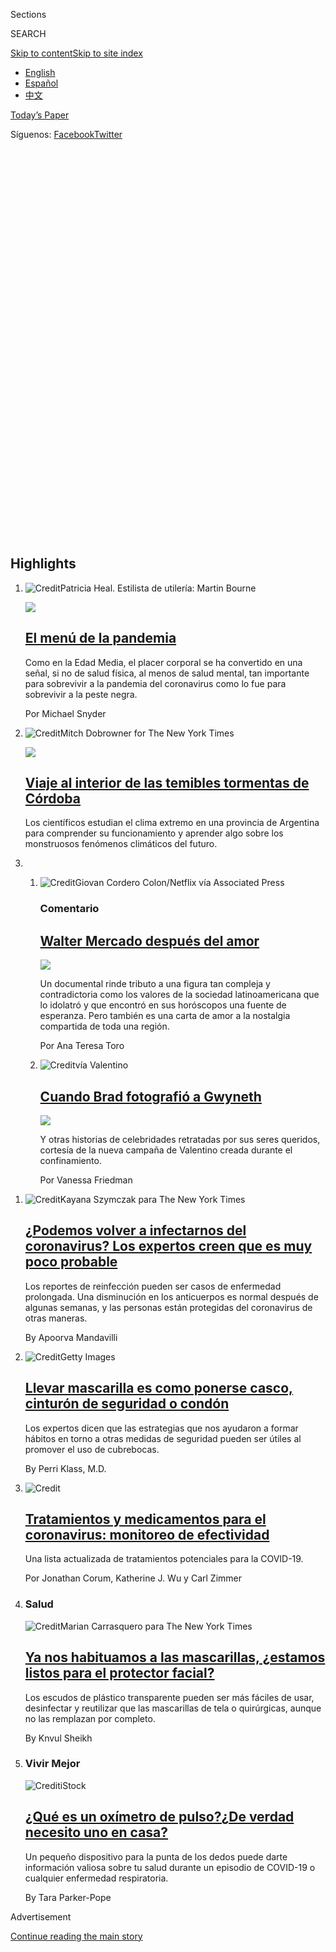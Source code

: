 <div id="app">

<div>

<div class="NYTAppHideMasthead css-1r6wvpq e1suatyy0">

<div class="section css-ui9rw0 e1suatyy2">

<div class="css-11hrj97 er09x8g0">

<div class="css-6n7j50">

</div>

<span class="css-1dv1kvn">Sections</span>

<div class="css-10488qs">

<span class="css-1dv1kvn">SEARCH</span>

</div>

[Skip to content](#site-content)[Skip to site
index](#site-index)

</div>

<div class="css-8xdxq2 e1huz5gh0">

</div>

<div class="css-8pe5zk">

  - [English](/)
  - [Español](https://www.nytimes3xbfgragh.onion/es/)
  - [中文](https://cn.nytimes3xbfgragh.onion)

</div>

</div>

<div id="masthead-bar-one" class="section hasLinks css-sxh6us e1csuq9d3">

<div class="css-4xv533 e1csuq9d0">

</div>

<div class="css-1uqjmks e1csuq9d1">

</div>

<div class="css-9e9ivx">

[](https://myaccount.nytimes3xbfgragh.onion/auth/login?response_type=cookie&client_id=vi)

</div>

<div class="css-1bvtpon e1csuq9d2">

[Today’s Paper](https://www.nytimes3xbfgragh.onion/section/todayspaper)

</div>

<div class="css-bfvq22 e1csuq9d4">

<div class="css-krcwou">

<span class="css-lmhjtr">Síguenos:
</span>[Facebook](https://www.facebookcorewwwi.onion/nytimeses/)[Twitter](https://twitter.com/nytimesES)

</div>

</div>

</div>

<div class="css-stscvm">

<div class="css-158f1cv" data-testid="masthead-desktop-logo">

</div>

</div>

<div class="css-wu78io">

</div>

<div class="css-1y7qxpi" data-aria-hidden="true" style="visibility:hidden">

<div class="css-1llhclm">

  - 
  - 
  - [World](https://www.nytimes3xbfgragh.onion/section/world)

  - [U.S.](https://www.nytimes3xbfgragh.onion/section/us)

  - [Politics](https://www.nytimes3xbfgragh.onion/section/politics)

  - [N.Y.](https://www.nytimes3xbfgragh.onion/section/nyregion)

  - [Business](https://www.nytimes3xbfgragh.onion/section/business)

  - [Opinion](https://www.nytimes3xbfgragh.onion/section/opinion)

  - [Tech](https://www.nytimes3xbfgragh.onion/section/technology)

  - [Science](https://www.nytimes3xbfgragh.onion/section/science)

  - [Health](https://www.nytimes3xbfgragh.onion/section/health)

  - [Sports](https://www.nytimes3xbfgragh.onion/section/sports)

  - [Arts](https://www.nytimes3xbfgragh.onion/section/arts)

  - [Books](https://www.nytimes3xbfgragh.onion/section/books)

  - [Style](https://www.nytimes3xbfgragh.onion/section/style)

  - [Food](https://www.nytimes3xbfgragh.onion/section/food)

  - [Travel](https://www.nytimes3xbfgragh.onion/section/travel)

  - [Magazine](https://www.nytimes3xbfgragh.onion/section/magazine)

  - [T Magazine](https://www.nytimes3xbfgragh.onion/section/t-magazine)

  - [Real
Estate](https://www.nytimes3xbfgragh.onion/section/realestate)

  - [Video](https://www.nytimes3xbfgragh.onion/video)

</div>

</div>

</div>

</div>

<div data-aria-hidden="false">

<div id="site-content" data-role="main">

<div id="collection-espanol" class="section css-oji1ln e9abtgs0">

<div class="css-pjfx7q ekkqrpp0">

<div id="collection-highlights-container" class="section css-1dhf938 e46isfb1">

<div class="css-gfgt40 ekkqrpp1">

## Highlights

1.  ![<span class="css-1nk1g0h e1oaj3zl2"><span class="css-1dv1kvn">Credit</span>Patricia
    Heal. Estilista de utilería: Martin
    Bourne</span>](https://static01.graylady3jvrrxbe.onion/images/2020/07/14/t-magazine/25tmag-plaguefood-ES-1/14tmag-plague-videoLarge.jpg)
    
    <div class="css-7l6h4f">
    
    <div class="css-1dqkjed">
    
    [![](https://static01.graylady3jvrrxbe.onion/images/2020/07/14/t-magazine/25tmag-plaguefood-ES-1/14tmag-plague-thumbStandard.jpg)](/es/2020/07/23/t-magazine/comida-pandemia.html)
    
    </div>
    
    ## [El menú de la pandemia](/es/2020/07/23/t-magazine/comida-pandemia.html)
    
    Como en la Edad Media, el placer corporal se ha convertido en una
    señal, si no de salud física, al menos de salud mental, tan
    importante para sobrevivir a la pandemia del coronavirus como lo fue
    para sobrevivir a la peste
    negra.
    
    <span class="css-me3p27"></span><span class="css-1dydysp e4e4i5l3"></span><span class="css-9voj2j">Por
    <span class="css-1baulvz last-byline" itemprop="name">Michael
    Snyder</span></span>
    
    </div>

2.  ![<span class="css-1nk1g0h e1oaj3zl2"><span class="css-1dv1kvn">Credit</span>Mitch
    Dobrowner for The New York
    Times</span>](https://static01.graylady3jvrrxbe.onion/images/2020/07/26/magazine/26mag-Relampago-Web-Image/26mag-Relampago-Web-Image-videoLarge.jpg)
    
    <div class="css-7l6h4f">
    
    <div class="css-1dqkjed">
    
    [![](https://static01.graylady3jvrrxbe.onion/images/2020/07/26/magazine/26mag-Relampago-Web-Image/26mag-Relampago-Web-Image-thumbStandard.jpg)](/es/interactive/2020/07/23/espanol/ciencia-y-tecnologia/cordoba-tormentas-argentina.html)
    
    </div>
    
    ## [Viaje al interior de las temibles tormentas de Córdoba](/es/interactive/2020/07/23/espanol/ciencia-y-tecnologia/cordoba-tormentas-argentina.html)
    
    Los científicos estudian el clima extremo en una provincia de
    Argentina para comprender su funcionamiento y aprender algo sobre
    los monstruosos fenómenos climáticos del
        futuro.
    
    <span class="css-me3p27"></span>
    
    </div>

3.  1.  ![<span class="css-1nk1g0h e1oaj3zl2"><span class="css-1dv1kvn">Credit</span>Giovan
        Cordero Colon/Netflix vía Associated
        Press</span>](https://static01.graylady3jvrrxbe.onion/images/2020/07/24/multimedia/24toro-ES/24toro-ES-videoLarge.jpg)
        
        <div class="css-7l6h4f">
        
        ### Comentario
        
        ## [Walter Mercado después del amor](/es/2020/07/24/espanol/opinion/walter-mercado-amor-netflix.html)
        
        <div class="css-ajkwsy">
        
        [![](https://static01.graylady3jvrrxbe.onion/images/2020/07/24/multimedia/24toro-ES/24toro-ES-thumbStandard.jpg)](/es/2020/07/24/espanol/opinion/walter-mercado-amor-netflix.html)
        
        </div>
        
        Un documental rinde tributo a una figura tan compleja y
        contradictoria como los valores de la sociedad latinoamericana
        que lo idolatró y que encontró en sus horóscopos una fuente de
        esperanza. Pero también es una carta de amor a la nostalgia
        compartida de toda una
        región.
        
        <span class="css-me3p27"></span><span class="css-1dydysp e4e4i5l3"></span><span class="css-9voj2j">Por
        <span class="css-1baulvz last-byline" itemprop="name">Ana Teresa
        Toro</span></span>
        
        </div>
    
    2.  ![<span class="css-1nk1g0h e1oaj3zl2"><span class="css-1dv1kvn">Credit</span>vía
        Valentino</span>](https://static01.graylady3jvrrxbe.onion/images/2020/07/23/fashion/25FashPhotos-ES-1/22FashPhotos5-videoLarge.jpg)
        
        <div class="css-7l6h4f">
        
        ## [Cuando Brad fotografió a Gwyneth](/es/2020/07/25/espanol/estilos-de-vida/gwyneth-paltrow-valentino.html)
        
        <div class="css-ajkwsy">
        
        [![](https://static01.graylady3jvrrxbe.onion/images/2020/07/23/fashion/25FashPhotos-ES-1/22FashPhotos5-thumbStandard.jpg)](/es/2020/07/25/espanol/estilos-de-vida/gwyneth-paltrow-valentino.html)
        
        </div>
        
        Y otras historias de celebridades retratadas por sus seres
        queridos, cortesía de la nueva campaña de Valentino creada
        durante el
        confinamiento.
        
        <span class="css-me3p27"></span><span class="css-1dydysp e4e4i5l3"></span><span class="css-9voj2j">Por
        <span class="css-1baulvz last-byline" itemprop="name">Vanessa
        Friedman</span></span>
        
        </div>

</div>

<div class="css-1xdhyk6 e46isfb0">

<div class="css-zk12ih ef6si7p0">

1.  ![<span class="css-1hhnwbi e1oaj3zl2"><span class="css-1dv1kvn">Credit</span>Kayana
    Szymczak para The New York
    Times</span>](https://static01.graylady3jvrrxbe.onion/images/2020/07/20/science/24virus-reinfection-ES-1/00VIRUS-REINFECTION1-videoLarge.jpg)
    
    <div class="css-10wtrbd">
    
    ## [¿Podemos volver a infectarnos del coronavirus? Los expertos creen que es muy poco probable](/es/2020/07/24/espanol/ciencia-y-tecnologia/reinfeccion-coronavirus.html)
    
    Los reportes de reinfección pueden ser casos de enfermedad
    prolongada. Una disminución en los anticuerpos es normal después de
    algunas semanas, y las personas están protegidas del coronavirus de
    otras
    maneras.
    
    <span class="css-me3p27"></span><span class="css-1dydysp e4e4i5l3"></span><span class="css-9voj2j">By
    <span class="css-1baulvz last-byline" itemprop="name">Apoorva
    Mandavilli</span></span>
    
    </div>

2.  ![<span class="css-1hhnwbi e1oaj3zl2"><span class="css-1dv1kvn">Credit</span>Getty
    Images</span>](https://static01.graylady3jvrrxbe.onion/images/2020/07/20/well/20klass-helmets/20klass-helmets-videoLarge.jpg)
    
    <div class="css-10wtrbd">
    
    ## [Llevar mascarilla es como ponerse casco, cinturón de seguridad o condón](/es/2020/07/24/espanol/mascarillas-habitos.html)
    
    Los expertos dicen que las estrategias que nos ayudaron a formar
    hábitos en torno a otras medidas de seguridad pueden ser útiles al
    promover el uso de
    cubrebocas.
    
    <span class="css-me3p27"></span><span class="css-1dydysp e4e4i5l3"></span><span class="css-9voj2j">By
    <span class="css-1baulvz last-byline" itemprop="name">Perri Klass,
    M.D.</span></span>
    
    </div>

3.  ![<span class="css-1hhnwbi e1oaj3zl2"><span class="css-1dv1kvn">Credit</span></span>](https://static01.graylady3jvrrxbe.onion/images/2020/07/16/science/coronavirus-tratamientos-curas-1594920159701/coronavirus-tratamientos-curas-1594920159701-videoLarge-v5.png)
    
    <div class="css-10wtrbd">
    
    ## [Tratamientos y medicamentos para el coronavirus: monitoreo de efectividad](/es/interactive/2020/science/coronavirus-tratamientos-curas.html)
    
    Una lista actualizada de tratamientos potenciales para la
    COVID-19.
    
    <span class="css-me3p27"></span><span class="css-1dydysp e4e4i5l3"></span><span class="css-9voj2j">Por
    <span class="css-1baulvz" itemprop="name">Jonathan Corum</span>,
    <span class="css-1baulvz" itemprop="name">Katherine J. Wu</span> y
    <span class="css-1baulvz last-byline" itemprop="name">Carl
    Zimmer</span></span>
    
    </div>

4.  ### Salud
    
    ![<span class="css-1hhnwbi e1oaj3zl2"><span class="css-1dv1kvn">Credit</span>Marian
    Carrasquero para The New York
    Times</span>](https://static01.graylady3jvrrxbe.onion/images/2020/05/26/science/28virus-faceshields-ES-01/25SCI-FACESHIELDS-videoLarge.jpg)
    
    <div class="css-10wtrbd">
    
    ## [Ya nos habituamos a las mascarillas, ¿estamos listos para el protector facial?](/es/2020/05/28/espanol/caretas-protectoras-virus.html)
    
    Los escudos de plástico transparente pueden ser más fáciles de usar,
    desinfectar y reutilizar que las mascarillas de tela o quirúrgicas,
    aunque no las remplazan por
    completo.
    
    <span class="css-me3p27"></span><span class="css-1dydysp e4e4i5l3"></span><span class="css-9voj2j">By
    <span class="css-1baulvz last-byline" itemprop="name">Knvul
    Sheikh</span></span>
    
    </div>

5.  ### Vivir Mejor
    
    ![<span class="css-1hhnwbi e1oaj3zl2"><span class="css-1dv1kvn">Credit</span>iStock</span>](https://static01.graylady3jvrrxbe.onion/images/2020/05/03/well/well-pulse-oximeter2/well-pulse-oximeter2-videoLarge.jpg)
    
    <div class="css-10wtrbd">
    
    ## [¿Qué es un oxímetro de pulso?¿De verdad necesito uno en casa?](/es/2020/04/29/espanol/estilos-de-vida/oximetro-para-que-sirve.html)
    
    Un pequeño dispositivo para la punta de los dedos puede darte
    información valiosa sobre tu salud durante un episodio de COVID-19 o
    cualquier enfermedad
    respiratoria.
    
    <span class="css-me3p27"></span><span class="css-1dydysp e4e4i5l3"></span><span class="css-9voj2j">By
    <span class="css-1baulvz last-byline" itemprop="name">Tara
    Parker-Pope</span></span>
    
    </div>

</div>

</div>

</div>

<div id="mid1-wrapper" class="css-1mn4oms eaca97t0" type="rank">

<div id="mid1-slug" class="css-1tag3rd eaca97t1">

Advertisement

</div>

[Continue reading the main
story](#after-mid1)

<div id="mid1" class="ad mid1-wrapper" style="text-align:center;height:100%;display:block">

</div>

<div id="after-mid1">

</div>

</div>

<div class="section 5-band-intl-opinion css-1lg967b ep7jkp60">

## [Opinión](/es/section/opinion)

[Más en Opinión
    »](/es/section/opinion)

1.  ![<span class="css-3d70fe e1oaj3zl2"><span class="css-1dv1kvn">Credit</span>Carlos
    Jasso/Reuters</span>](https://static01.graylady3jvrrxbe.onion/images/2020/07/23/multimedia/23Fonseca-ES/merlin_172216524_7d574f61-d31a-4822-b54a-bd624033875b-videoLarge.jpg)
    
    <div class="css-10wtrbd">
    
    ## <span class="css-1baulvz last-byline" itemprop="name">Diego Fonseca</span>
    
    ## [El factor López-Gatell](/es/2020/07/23/espanol/opinion/lopez-gatell.html)
    
    La fractura de la imagen del portavoz del combate al coronavirus de
    México no es solo producto de sus errores. Sus fallos son producto
    del modelo de gestión de un gobierno más proclive a la improvisación
    que a la
    planeación.
    
    <span class="css-me3p27"></span><span class="css-1dydysp e4e4i5l3"></span><span class="css-9voj2j">By
    <span class="css-1baulvz last-byline" itemprop="name">Diego
    Fonseca</span></span>
    
    </div>

2.  ![<span class="css-3d70fe e1oaj3zl2"><span class="css-1dv1kvn">Credit</span>Ricardo
    Moraes/Reuters</span>](https://static01.graylady3jvrrxbe.onion/images/2020/07/22/multimedia/22pires-ES-1/22pires-ES-1-videoLarge.jpg)
    
    <div class="css-10wtrbd">
    
    ## <span class="css-1baulvz last-byline" itemprop="name">Carol Pires</span>
    
    ## [Desde las favelas de Brasil: una lección de periodismo](/es/2020/07/22/espanol/opinion/periodismo-brasil-favelas.html)
    
    Los medios comunitarios brasileños debaten los temas más urgentes de
    nuestro tiempo: la pandemia y el racismo. Lo medios tradicionales
    pueden apoyarse en ellos para ampliar sus coberturas y el público
    acercarse a ellos para salir de sus
    burbujas.
    
    <span class="css-me3p27"></span><span class="css-1dydysp e4e4i5l3"></span><span class="css-9voj2j">By
    <span class="css-1baulvz last-byline" itemprop="name">Carol
    Pires</span></span>
    
    </div>

3.  ![<span class="css-3d70fe e1oaj3zl2"><span class="css-1dv1kvn">Credit</span>Ernesto
    Guzmán Jr./EPA vía
    Shutterstock</span>](https://static01.graylady3jvrrxbe.onion/images/2020/07/21/multimedia/21Alvarado-ES-1/21Alvarado-ES-1-videoLarge.jpg)
    
    <div class="css-10wtrbd">
    
    ## <span class="css-1baulvz last-byline" itemprop="name">Sinar Alvarado</span>
    
    ## [Un ejército de agresores camuflados](/es/2020/07/21/espanol/opinion/colombia-ejercito.html)
    
    Durante su largo combate contra las guerrillas en Colombia, miembros
    de las fuerzas armadas han cometido delitos diversos contra civiles.
    La violación de una menor indígena recuerda la necesidad de una
    reforma
    militar.
    
    <span class="css-me3p27"></span><span class="css-1dydysp e4e4i5l3"></span><span class="css-9voj2j">By
    <span class="css-1baulvz last-byline" itemprop="name">Sinar
    Alvarado</span></span>
    
    </div>

4.  1.  ![<span class="css-3d70fe e1oaj3zl2"><span class="css-1dv1kvn">Credit</span>Manaure
        Quintero/Reuters</span>](https://static01.graylady3jvrrxbe.onion/images/2020/07/20/multimedia/20lowenthal-smilde-ES-1/merlin_173674416_2f6b0d02-ca30-40fe-8863-d50706c59db0-videoLarge.jpg)
        
        <div class="css-10wtrbd">
        
        ## <span class="css-1baulvz" itemprop="name">Abraham F. Lowenthal</span> y <span class="css-1baulvz last-byline" itemprop="name">David Smilde</span>
        
        ## [¿Qué tiene que hacer la oposición venezolana para avanzar?](/es/2020/07/20/espanol/opinion/venezuela-oposicion-guaido-maduro.html)
        
        El sólido reconocimiento internacional de la presidencia de Juan
        Guaidó no cambia el hecho de que Nicolás Maduro controla el
        territorio, las instituciones públicas, las fuerzas de seguridad
        y los recursos. Por eso, la oposición debe hacer un esfuerzo
        realista para reformular el
        conflicto.
        
        <span class="css-me3p27"></span><span class="css-1dydysp e4e4i5l3"></span><span class="css-9voj2j">By
        <span class="css-1baulvz" itemprop="name">Abraham F.
        Lowenthal</span> y
        <span class="css-1baulvz last-byline" itemprop="name">David
        Smilde</span></span>
        
        </div>
    
    2.  ![<span class="css-3d70fe e1oaj3zl2"><span class="css-1dv1kvn">Credit</span>Noah
        Berger/Associated
        Press</span>](https://static01.graylady3jvrrxbe.onion/images/2020/07/20/opinion/22Goldberg-ES/20goldbergWeb-videoLarge.jpg)
        
        <div class="css-10wtrbd">
        
        ## <span class="css-1baulvz last-byline" itemprop="name">Michelle Goldberg</span>
        
        ## [La ocupación de Trump de las ciudades estadounidenses ha comenzado](/es/2020/07/22/espanol/opinion/portland-protestas-trump.html)
        
        Manifestantes en Portland fueron detenidos en las calles sin
        orden judicial por agentes no identificados. Y se anunció que en
        Chicago podría suceder lo mismo. ¿Ya podemos llamarlo
        fascismo?
        
        <span class="css-me3p27"></span><span class="css-1dydysp e4e4i5l3"></span><span class="css-9voj2j">By
        <span class="css-1baulvz last-byline" itemprop="name">Michelle
        Goldberg</span></span>
        
        </div>

</div>

</div>

<div class="css-7uvy9 e1o5byef0">

<div class="css-15cbhtu">

  - [Lo más reciente](#stream-panel)
  - <span class="css-6n7j50">Buscar</span>
    <div class="control">
    <div class="label-container css-1dv1kvn">
    Buscar
    </div>
    <div class="css-wm4t3d">
    **<span id="clear-search-input" class="css-1dv1kvn">Clear this text
    input</span>
    </div>
    </div>
    <span class="css-1iovbfw"></span>

<div id="stream-panel" class="section css-1tsihup e1jz0cab1">

<div class="css-13mho3u">

1.  
    
    <div class="css-1cp3ece">
    
    <div class="css-1l4spti">
    
    [](/es/2020/07/26/espanol/estilos-de-vida/citas-en-linea-amor.html)
    
    <div class="css-79elbk">
    
    ![](https://static01.graylady3jvrrxbe.onion/images/2020/07/19/fashion/19MODERN-DATINGAPP/19MODERN-DATINGAPP-thumbWide.jpg?quality=75&auto=webp&disable=upscale)
    
    </div>
    
    ### <span class="css-m70j1g">Modern Love</span>
    
    ## El desafío de trabajar en una aplicación de citas y anhelar el amor
    
    Atender las quejas de los usuarios me enseñó a enteder mejor el
    deseo universal de ser amado y a encontrar la esperanza aún después
    de experimentar el rechazo y el desamor.
    
    <div class="css-1nqbnmb ea5icrr0">
    
    Por <span class="css-1n7hynb">Loré Yessuff</span>
    
    </div>
    
    <div class="css-185051n">
    
    [Read in
    English](https://www.nytimes3xbfgragh.onion/2020/07/17/style/modern-love-feel-love-worthy-working-for-dating-app.html "Read in English")
    
    </div>
    
    </div>
    
    <div class="css-1kjito4 e1xfvim33">
    
    </div>
    
    </div>

2.  
    
    <div class="css-1cp3ece">
    
    <div class="css-1l4spti">
    
    [](/es/2020/07/24/espanol/ovnis-pentagono.html)
    
    <div class="css-79elbk">
    
    ![](https://static01.graylady3jvrrxbe.onion/images/2020/04/28/us/24dc-ufo-ES-1/28xp-UFO-thumbWide.jpg?quality=75&auto=webp&disable=upscale)
    
    </div>
    
    ## La unidad de ovnis del Pentágono sale de las sombras y publicará algunos hallazgos
    
    Durante más de una década, el programa, ahora dentro de la Oficina
    de Inteligencia Naval de Estados Unidos, ha discutido eventos
    misteriosos en sesiones informativas clasificadas.
    
    <div class="css-1nqbnmb ea5icrr0">
    
    Por <span class="css-1n7hynb">Ralph Blumenthal <span>y</span> Leslie
    Kean</span>
    
    </div>
    
    <div class="css-185051n">
    
    [Read in
    English](https://www.nytimes3xbfgragh.onion/2020/07/23/us/politics/pentagon-ufo-harry-reid-navy.html "Read in English")
    
    </div>
    
    </div>
    
    <div class="css-1kjito4 e1xfvim33">
    
    </div>
    
    </div>

3.  
    
    <div class="css-1cp3ece">
    
    <div class="css-1l4spti">
    
    [](/es/2020/07/24/espanol/estados-unidos/alexandria-ocasio-cortez-insulto.html)
    
    <div class="css-79elbk">
    
    ![](https://static01.graylady3jvrrxbe.onion/images/2020/07/23/us/politics/24AOC-ES-1/23vid-elections-AOC-vid-cover-thumbWide.jpg?quality=75&auto=webp&disable=upscale)
    
    </div>
    
    ### <span class="css-m70j1g">Estados Unidos</span>
    
    ## Alexandria Ocasio-Cortez condena la misoginia en el Congreso de Estados Unidos
    
    Después de que un legislador republicano se refirió a la congresista
    con una grosería sexista, ella acudió al pleno de la Cámara para
    denunciar el abuso que enfrentan las mujeres en el país.
    
    <div class="css-1nqbnmb ea5icrr0">
    
    Por <span class="css-1n7hynb">Luke Broadwater <span>y</span> Catie
    Edmondson</span>
    
    </div>
    
    <div class="css-185051n">
    
    [Read in
    English](https://www.nytimes3xbfgragh.onion/2020/07/23/us/alexandria-ocasio-cortez-sexism-congress.html "Read in English")
    
    </div>
    
    </div>
    
    <div class="css-1kjito4 e1xfvim33">
    
    </div>
    
    </div>

4.  
    
    <div class="css-1cp3ece">
    
    <div class="css-1l4spti">
    
    [](/es/2020/07/24/espanol/coronavirus-pseudociencia-mms-cloro.html)
    
    <div class="css-79elbk">
    
    ![](https://static01.graylady3jvrrxbe.onion/images/2020/07/26/magazine/24El-Times-01/26mag-Relampago-Web-Image-04-thumbWide.jpg?quality=75&auto=webp&disable=upscale)
    
    </div>
    
    ### <span class="css-m70j1g">El Times</span>
    
    ## Lo que las tormentas en Argentina nos enseñan sobre el futuro
    
    Tienes 48 horas para huir de la
    catástrofe.
    
    <div class="css-1nqbnmb ea5icrr0">
    
    </div>
    
    </div>
    
    <div class="css-1kjito4 e1xfvim33">
    
    </div>
    
    </div>

5.  
    
    <div class="css-1cp3ece">
    
    <div class="css-1l4spti">
    
    [](/es/2020/07/23/espanol/america-latina/bolivia-cloro-coronavirus-ivermectina.html)
    
    <div class="css-79elbk">
    
    ![](https://static01.graylady3jvrrxbe.onion/images/2020/07/22/world/22virus-bolivia-chlorine3-ES/merlin_174813969_70c99bfb-2d19-43d2-9240-6a5628c9b216-thumbWide.jpg?quality=75&auto=webp&disable=upscale)
    
    </div>
    
    ### <span class="css-m70j1g">Sudamérica</span>
    
    ## Coronavirus en América Latina: algunas autoridades respaldan tratamientos cuestionables
    
    Una solución de cloro, muy popular en Bolivia, es solo uno de varios
    remedios de eficacia no comprobada que ganan terreno en una región
    necesitada de esperanza.
    
    <div class="css-1nqbnmb ea5icrr0">
    
    Por <span class="css-1n7hynb">María Silvia Trigo, Anatoly Kurmanaev
    <span>y</span> José María León Cabrera</span>
    
    </div>
    
    <div class="css-185051n">
    
    [Read in
    English](https://www.nytimes3xbfgragh.onion/2020/07/23/world/americas/chlorine-coronavirus-bolivia-latin-america.html "Read in English")
    
    </div>
    
    </div>
    
    <div class="css-1kjito4 e1xfvim33">
    
    </div>
    
    </div>

6.  
    
    <div class="css-1cp3ece">
    
    <div class="css-1l4spti">
    
    [](/es/2020/07/23/espanol/ciencia-y-tecnologia/vacuna-coronavirus.html)
    
    <div class="css-79elbk">
    
    ![](https://static01.graylady3jvrrxbe.onion/images/2020/07/21/science/23vaccine-ES-00/00VIRUS-JNJ1-thumbWide.jpg?quality=75&auto=webp&disable=upscale)
    
    </div>
    
    ## La búsqueda incansable de una vacuna contra el coronavirus de un equipo de científicos
    
    Científicos en Boston y en los Países Bajos de Johnson & Johnson
    están en una carrera para encontrar una vacuna contra el virus que
    ha paralizado al mundo
    
    <div class="css-1nqbnmb ea5icrr0">
    
    Por <span class="css-1n7hynb">Carl Zimmer</span>
    
    </div>
    
    <div class="css-185051n">
    
    [Read in
    English](https://www.nytimes3xbfgragh.onion/2020/07/17/health/coronavirus-vaccine-johnson-janssen.html "Read in English")
    
    </div>
    
    </div>
    
    <div class="css-1kjito4 e1xfvim33">
    
    </div>
    
    </div>

7.  
    
    <div class="css-1cp3ece">
    
    <div class="css-1l4spti">
    
    [](/es/2020/07/22/espanol/mundo/coronavirus-union-europea-estimulo.html)
    
    <div class="css-79elbk">
    
    ![](https://static01.graylady3jvrrxbe.onion/images/2020/07/21/world/22virus-eu-assess-ES/21virus-eu-assess-thumbWide.jpg?quality=75&auto=webp&disable=upscale)
    
    </div>
    
    ### <span class="css-m70j1g">Análisis</span>
    
    ## Angela Merkel logró que la UE llegara a un acuerdo, aunque sea imperfecto
    
    La canciller de Alemania, cuyo país ocupa la presidencia rotativa
    del bloque, logró un consenso para un plan de recuperación pandémica
    destinado al golpeado sur de Europa. Pero las concesiones podrían
    tener un precio muy alto.
    
    <div class="css-1nqbnmb ea5icrr0">
    
    Por <span class="css-1n7hynb">Steven Erlanger <span>y</span> Matina
    Stevis-Gridneff</span>
    
    </div>
    
    <div class="css-185051n">
    
    [Read in
    English](https://www.nytimes3xbfgragh.onion/2020/07/21/world/europe/european-union-coronavirus-aid.html "Read in English")
    
    </div>
    
    </div>
    
    <div class="css-1kjito4 e1xfvim33">
    
    </div>
    
    </div>

8.  
    
    <div class="css-1cp3ece">
    
    <div class="css-1l4spti">
    
    [](/es/2020/07/22/espanol/negocios/doomscrolling-que-es.html)
    
    <div class="css-79elbk">
    
    ![](https://static01.graylady3jvrrxbe.onion/images/2020/07/16/business/16Techfix-illo/15Techfix-illo-thumbWide-v2.jpg?quality=75&auto=webp&disable=upscale)
    
    </div>
    
    ### <span class="css-m70j1g">Tecnología</span>
    
    ## Estás viendo contenido apocalíptico de nuevo. Te decimos cómo dejar de hacerlo
    
    En una pandemia que nos obliga a quedarnos en casa, consumir de
    manera continua noticias catastrofistas parece inevitable. Unos
    expertos en salud ofrecen ayuda para romper la adicción.
    
    <div class="css-1nqbnmb ea5icrr0">
    
    Por <span class="css-1n7hynb">Brian X. Chen</span>
    
    </div>
    
    <div class="css-185051n">
    
    [Read in
    English](https://www.nytimes3xbfgragh.onion/2020/07/15/technology/personaltech/youre-doomscrolling-again-heres-how-to-snap-out-of-it.html "Read in English")
    
    </div>
    
    </div>
    
    <div class="css-1kjito4 e1xfvim33">
    
    </div>
    
    </div>

9.  
    
    <div class="css-1cp3ece">
    
    <div class="css-1l4spti">
    
    [](/es/2020/07/21/espanol/estados-unidos/donald-trump-coronavirus-republicanos.html)
    
    <div class="css-79elbk">
    
    ![](https://static01.graylady3jvrrxbe.onion/images/2020/07/21/us/politics/21trump-virus-ES-00/00trump-virus1-thumbWide.jpg?quality=75&auto=webp&disable=upscale)
    
    </div>
    
    ### <span class="css-m70j1g">Elecciones 2020</span>
    
    ## Trump desestima la crisis del coronavirus y los republicanos empiezan a romper filas
    
    El presidente estadounidense presiona a los estados para que
    retornen rápido a la vida cotidiana y cada vez hay más líderes de su
    partido que temen la devastación de la enfermedad y que los votantes
    enojados busquen otro camino.
    
    <div class="css-1nqbnmb ea5icrr0">
    
    Por <span class="css-1n7hynb">Alexander Burns, Jonathan Martin
    <span>y</span> Maggie Haberman</span>
    
    </div>
    
    <div class="css-185051n">
    
    [Read in
    English](https://www.nytimes3xbfgragh.onion/2020/07/19/us/politics/republicans-contradict-trump-coronavirus.html "Read in English")
    
    </div>
    
    </div>
    
    <div class="css-1kjito4 e1xfvim33">
    
    </div>
    
    </div>

10. 
    
    <div class="css-1cp3ece">
    
    <div class="css-1l4spti">
    
    [](/es/2020/07/21/espanol/estados-unidos/coronavirus-valle-de-texas.html)
    
    <div class="css-79elbk">
    
    ![](https://static01.graylady3jvrrxbe.onion/images/2020/07/17/us/21TEXAS-BORDER-VIRUS-ES-00/00virus-borderhospital17-thumbWide-v2.jpg?quality=75&auto=webp&disable=upscale)
    
    </div>
    
    ## La ardua batalla contra el coronavirus en la frontera de Texas
    
    En el valle del Río Grande, la pobreza y las enfermedades crónicas
    agravan el brote del virus. Las ambulancias se acumulan fuera de las
    salas de emergencia, donde los pacientes esperan a que se les asigne
    una cama.
    
    <div class="css-1nqbnmb ea5icrr0">
    
    Por <span class="css-1n7hynb">Caitlin Dickerson <span>y</span>
    Lynsey Addario</span>
    
    </div>
    
    <div class="css-185051n">
    
    [Read in
    English](https://www.nytimes3xbfgragh.onion/2020/07/19/us/coronavirus-texas-rio-grande-valley.html "Read in English")
    
    </div>
    
    </div>
    
    <div class="css-1kjito4 e1xfvim33">
    
    </div>
    
    </div>

<div class="css-13mho3u">

<div class="css-1t62hi8">

<div class="css-1stvaey">

Ver
más

<div>

<div style="border:0;clip:rect(0 0 0 0);height:1px;margin:-1px;overflow:hidden;white-space:nowrap;padding:0;width:1px;position:absolute" data-role="log" data-aria-live="assertive">

</div>

<div style="border:0;clip:rect(0 0 0 0);height:1px;margin:-1px;overflow:hidden;white-space:nowrap;padding:0;width:1px;position:absolute" data-role="log" data-aria-live="assertive">

</div>

<div style="border:0;clip:rect(0 0 0 0);height:1px;margin:-1px;overflow:hidden;white-space:nowrap;padding:0;width:1px;position:absolute" data-role="log" data-aria-live="polite">

</div>

<div style="border:0;clip:rect(0 0 0 0);height:1px;margin:-1px;overflow:hidden;white-space:nowrap;padding:0;width:1px;position:absolute" data-role="log" data-aria-live="polite">

</div>

</div>

</div>

</div>

</div>

</div>

<div class="css-g6hk37 supplemental">

<div id="mid2-wrapper" class="css-10wkyv7 eaca97t0" type="lede">

<div id="mid2-slug" class="css-1tag3rd eaca97t1">

Advertisement

</div>

[Continue reading the main
story](#after-mid2)

<div id="mid2" class="ad mid2-wrapper" style="text-align:center;height:100%;display:block;min-height:250px">

</div>

<div id="after-mid2">

</div>

</div>

<div id="mktg-wrapper" class="css-oxle51 eaca97t0" type="mktg">

<div id="mktg-slug" class="css-1tag3rd eaca97t1">

Advertisement

</div>

[Continue reading the main
story](#after-mktg)

<div id="mktg" class="ad mktg-wrapper" style="text-align:center;height:100%;display:block">

</div>

<div id="after-mktg">

</div>

</div>

</div>

</div>

</div>

</div>

</div>

</div>

## Site Index

<div>

</div>

## Site Information Navigation

  - [© <span>2020</span> <span>The New York Times
    Company</span>](https://help.nytimes3xbfgragh.onion/hc/en-us/articles/115014792127-Copyright-notice)

<!-- end list -->

  - [NYTCo](https://www.nytco.com/)
  - [Contact
    Us](https://help.nytimes3xbfgragh.onion/hc/en-us/articles/115015385887-Contact-Us)
  - [Work with us](https://www.nytco.com/careers/)
  - [Advertise](https://nytmediakit.com/)
  - [T Brand Studio](http://www.tbrandstudio.com/)
  - [Your Ad
    Choices](https://www.nytimes3xbfgragh.onion/privacy/cookie-policy#how-do-i-manage-trackers)
  - [Privacy](https://www.nytimes3xbfgragh.onion/privacy)
  - [Terms of
    Service](https://help.nytimes3xbfgragh.onion/hc/en-us/articles/115014893428-Terms-of-service)
  - [Terms of
    Sale](https://help.nytimes3xbfgragh.onion/hc/en-us/articles/115014893968-Terms-of-sale)
  - [Site
    Map](https://spiderbites.nytimes3xbfgragh.onion)
  - [Help](https://help.nytimes3xbfgragh.onion/hc/en-us)
  - [Subscriptions](https://www.nytimes3xbfgragh.onion/subscription?campaignId=37WXW)

</div>

</div>
